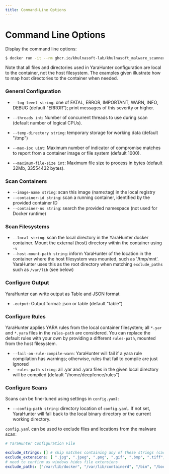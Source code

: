 ```yaml
---
title: Command-Line Options
---
```


# Command Line Options

Display the command line options:

```bash
$ docker run -it --rm ghcr.io/khulnasoft-lab/khulnasoft_malware_scanner_ce:2.2.0 --help
```

Note that all files and directories used in YaraHunter configuration are local to the container, not the host filesystem. The examples given illustrate how to map host directories to the container when needed.

### General Configuration

 * `--log-level string`: one of FATAL, ERROR, IMPORTANT, WARN, INFO, DEBUG (default "ERROR"); print messages of this severity or higher.
 * `--threads int`: Number of concurrent threads to use during scan (default number of logical CPUs).
 * `--temp-directory string`: temporary storage for working data (default "/tmp")

 * `--max-ioc uint`: Maximum number of indicator of compromise matches to report from a container image or file system (default 1000).
 * `--maximum-file-size int`: Maximum file size to process in bytes (default 32Mb, 33554432 bytes).

### Scan Containers

 * `--image-name string`: scan this image (name:tag) in the local registry
 * `--container-id string`: scan a running container, identified by the provided container ID
 * `--container-ns string`: search the provided namespace (not used for Docker runtime)

### Scan Filesystems

 * `--local string`: scan the local directory in the YaraHunter docker container.  Mount the external (host) directory within the container using `-v`
 * `--host-mount-path string`: inform YaraHunter of the location in the container where the host filesystem was mounted, such as '/tmp/mnt'. YaraHunter uses this as the root directory when matching `exclude_paths` such as `/var/lib` (see below) 

### Configure Output

YaraHunter can write output as Table and JSON format

 * `-output`: Output format: json or table (default "table")

### Configure Rules

YaraHunter applies YARA rules from the local container filesystem; all `*.yar` and `*.yara` files in the `rules-path` are considered. You can replace the default rules with your own by providing a different `rules-path`, mounted from the host filesystem.

 * `--fail-on-rule-compile-warn`: YaraHunter will fail if a yara rule compilation has warnings; otherwise, rules that fail to compile are just ignored
 * `--rules-path string`: all .yar and .yara files in the given local directory will be compiled (default "/home/deepfence/rules")
 
### Configure Scans

Scans can be fine-tuned using settings in `config.yaml`:

 * `--config-path string`: directory location of `config.yaml`. If not set, YaraHunter will fall back to the local binary directory or the current working directory.

`config.yaml` can be used to exclude files and locations from the malware scan:

```yaml
# YaraHunter Configuration File

exclude_strings: [] # skip matches containing any of these strings (case sensitive)
exclude_extensions: [ ".jpg", ".jpeg", ".png", ".gif", ".bmp", ".tiff", ".tif", ".psd", ".xcf", ".zip", ".tar.gz", ".ttf", ".lock", ".prerm"] 
# need to confirm as windows hides file extensions
exclude_paths: ["/var/lib/docker", "/var/lib/containerd", "/bin", "/boot", "/dev", "/lib", "/lib64", "/media", "/proc", "/run", "/sbin", "/usr/lib", "/sys"] # use \ for windows paths
```